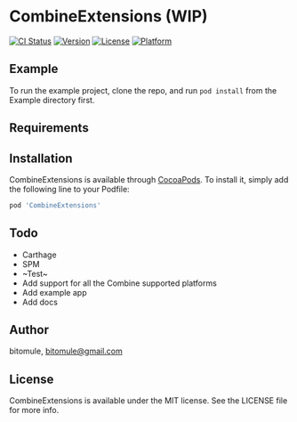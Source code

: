 # CombineExtensions (WIP)

[![CI Status](https://img.shields.io/travis/bitomule/CombineExtensions.svg?style=flat)](https://travis-ci.org/bitomule/CombineExtensions)
[![Version](https://img.shields.io/cocoapods/v/CombineExtensions.svg?style=flat)](https://cocoapods.org/pods/CombineExtensions)
[![License](https://img.shields.io/cocoapods/l/CombineExtensions.svg?style=flat)](https://cocoapods.org/pods/CombineExtensions)
[![Platform](https://img.shields.io/cocoapods/p/CombineExtensions.svg?style=flat)](https://cocoapods.org/pods/CombineExtensions)

## Example

To run the example project, clone the repo, and run `pod install` from the Example directory first.

## Requirements

## Installation

CombineExtensions is available through [CocoaPods](https://cocoapods.org). To install
it, simply add the following line to your Podfile:

```ruby
pod 'CombineExtensions'
```

## Todo

* Carthage
* SPM
* ~Test~
* Add support for all the Combine supported platforms
* Add example app
* Add docs

## Author

bitomule, bitomule@gmail.com

## License

CombineExtensions is available under the MIT license. See the LICENSE file for more info.
